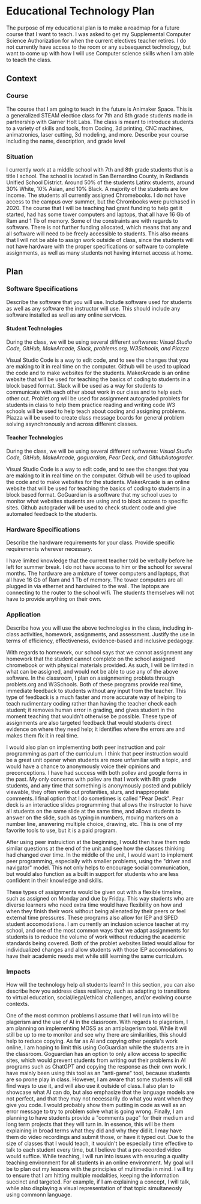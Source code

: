 # Educational Technology Plan

The purpose of my educational plan is to make a roadmap for a future course that I want to teach. I was asked to get my Supplemental Computer Science Authorization for when the current electives teacher retires. I do not currently have access to the room or any subsequenct technology, but want to come up with how I will use Computer science skills when I am able to teach the class.  

## Context

### Course

The course that I am going to teach in the future is Animaker Space. This is a generalized STEAM electice class for 7th and 8th grade students made in partnership with Garner Holt Labs. The class is meant to introduce students to a variety of skills and tools, from Coding, 3d printing, CNC machines, animatronics, laser cutting, 3d modeling, and more. 
Describe your course including the name, description, and grade level

### Situation

I currently work at a middle school with 7th and 8th grade students that is a title I school. The school is located in San Bernardino County, in Redlands Unified School District. Around 50% of the students Latinx students, around 30% White, 10% Asian, and 10% Black. A majority of the students are low income. The students all currently assigned Chromebooks. I do not have access to the campus over summer, but the Chrombooks were purchased in 2020. The course that I will be teaching had grant funding to help get it started, had has some tower computers and laptops, that all have 16 Gb of Ram and 1 Tb of memory. Some of the constraints are with regards to software. There is not further funding allocated, which means that any and all software will need to be freely accessible to students. This also means that I will not be able to assign work outside of class, since the students will not have hardware with the proper specifications or software to complete assignments, as well as many students not having internet access at home. 

## Plan

### Software Specifications

Describe the software that you will use. Include software used for students as
well as any software the instructor will use. This should include any software
installed as well as any online services.

#### Student Technologies #####
During the class, we will be using several different softwares: *Visual Studio Code, GitHub, MakeArcade, Slack, problems.org, W3Schools, and Piazza*

Visual Studio Code is a way to edit code, and to see the changes that you are making to it in real time on the computer. 
Github will be used to upload the code and to make websites for the students.
MakerArcade is an online website that will be used for teaching the basics of coding to students in a block based format. 
Slack will be used as a way for students to communicate with each other about work in our class and to help each other out. 
Problet.org will be used for assignment autograded problets for students in class to help them practice reading and writing code
W3 schools will be used to help teach about coding and assigning problems. 
Piazza will be used to create class message boards for general problem solving asynchronously and across different classes. 

#### Teacher Technologies #####

During the class, we will be using several different softwares: *Visual Studio Code, GitHub, MakeArcade, goguardian, Pear Deck, and GithubAutograder.*

Visual Studio Code is a way to edit code, and to see the changes that you are making to it in real time on the computer. 
Github will be used to upload the code and to make websites for the students.
MakerArcade is an online website that will be used for teaching the basics of coding to students in a block based format. 
GoGuardian is a software that my school uses to monitor what websites students are using and to block access to specific sites. 
Github autograder will be used to check student code and give automated feedback to the students. 

### Hardware Specifications

Describe the hardware requirements for your class. Provide specific requirements
wherever necessary.

I have limited knowledge that the current teacher told be verbally before he left for summer break. I do not have access to him or the school for several months. The hardware are a mixture of  tower computers and laptops, that all have 16 Gb of Ram and 1 Tb of memory. The tower computers are all plugged in via ethernet and hardwired to the wall. The laptops are connecting to the router to the school wifi. The students themselves will not have to provide anything on their own. 

### Application

Describe how you will use the above technologies in the class, including
in-class activities, homework, assignments, and assessment. Justify the use
in terms of efficiency, effectiveness, evidence-based and inclusive pedagogy.

With regards to homework, our school says that we cannot assignment any homework that the student cannot complete on the school assigned chromebook or with physical materials provided. As such, I will be limited in what can be assigned, and would not be able to use any of the above software. 
In the classroom, I plan on assignmening problets through problets.org and W3Schools. Both of these programs provide real time, immediate feedback to students without any input from the teacher. This type of feedback is a much faster and more accurate way of helping to teach rudimentary coding rather than having the teacher check each student; it removes human error in grading, and gives student in the moment teaching that wouldn't otherwise be possible. These type of assignments are also targeted feedback that would students direct evidence on where they need help; it identifies where the errors are and makes them fix it in real time.

I would also plan on implementing both peer instruction and pair programming as part of the curriculum. I think that peer instruction would be a great unit opener when students are more unfamiliar with a topic, and would have a chance to anonymously voice their opinions and preconceptions. I have had success with both pollev and google forms in the past. My only concerns with pollev are that I work with 8th grade students, and any time that something is anonymously posted and publicly viewable, they often write out profanities, slurs, and inappropriate comments. I final option that I do sometimes is called "Pear Deck". Pear deck is an interactice slides programming that allows the instructor to have all students on the same slide at the same time, and allows students to answer on the slide, such as typing in numbers, moving markers on a number line, answering multiple choice, drawing, etc. This is one of my favorite tools to use, but it is a paid program. 

After using peer instruiction at the beginning, I would then have them redo similar questions at the end of the unit and see how the classes thinking had changed over time. In the middle of the unit, I would want to implement peer programming, especially with smaller problems, using the "driver and navigator" model. This not only helps to encourage social communication, but would also function as a built in support for students who are less confident in their knowledge and skills. 

These types of assignments would be given out with a flexible timeline, such as assigned on Monday and due by Friday. This way students who are diverse learners who need extra time would have flexibility on how and when they finish their work without being alienated by their peers or feel external time pressures. These programs also allow for IEP and SPED student accomodations. I am currently an inclusion science teacher at my school, and one of the most common ways that we adapt assignments for students is to reduce the volume of work without reducing the academic standards being covered. Both of the problet websites listed would allow for individualized changes and allow students with those IEP accomodations to have their academic needs met while still learning the same curriculum. 

### Impacts

How will the technology help *all* students learn? In this section, you can also
describe how you address class resiliency, such as adapting to
transitions to virtual education, social/legal/ethical challenges,  and/or
evolving course contexts.

One of the most common problems I assume that I will run into will be plagerism and the use of AI in the classroom. With regards to plagerism, I am planning on implementing MOSS as an antiplagerism tool. While it will still be up to me to monitor and see why there are similarities, this should help to reduce copying. As far as AI and copying other people's work online, I am hoping to limit this using GoGuardian while the students are in the classroom. Goguardian has an option to only allow access to specific sites, which would prevent students from writing out their problems in AI programs such as ChatGPT and copying the response as their own work. I have mainly been using this tool as an "anti-game" tool, because students are so prone play in class. However, I am aware that some students will still find ways to use it, and will also use it outside of class. I also plan to showcase what AI can do, but also emphasize that the language models are not perfect, and that they may not necessarily do what you want when they give you code. I would probably show them putting in code as well as an error message to try to problem solve what is going wrong. Finally, I am planning to have students provide a "comments page" for their medium and long term projects that they will turn in. In essence, this will be them explaining in broad terms what they did and why they did it. I may have them do video recordings and submit those, or have it typed out. Due to the size of classes that I would teach, it wouldn't be especially time effective to talk to each student every time, but I believe that a pre-recorded video would suffice. 
While teaching, I will run into issues with ensuring a quality teaching environment for all students in an online environment. My goal will be to plan out my lessons with the principles of multimedia in mind. I will try to ensure that I am hitting multiple modalities, keeping the information succinct and targeted. For example, if I am explaining a concept, I will talk, while also displaying a visual representation of that topic simultaneosly using commonn language. 
